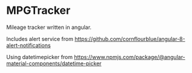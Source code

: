 # MPGTracker

Mileage tracker written in angular.

Includes alert service from https://github.com/cornflourblue/angular-8-alert-notifications

Using datetimepicker from https://www.npmjs.com/package/@angular-material-components/datetime-picker

